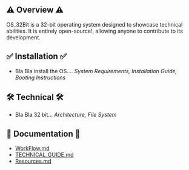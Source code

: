 ## ⚠ Overview ⚠
OS_32Bit is a 32-bit operating system designed to showcase technical abilities. 
It is entirely open-source!, allowing anyone to contribute to its development.
## ✅ Installation ✅
- Bla Bla install the OS....
 *System Requirements, Installation Guide, Booting Instructions*
## 🛠 Technical 🛠
- Bla Bla 32 bit...
  *Architecture, File System*
## 📖 Documentation 📖
- [WorkFlow.md](https://github.com/IlanVinograd/OS_32Bit/blob/main/WorkFlow.md)
- [TECHNICAL_GUIDE.md](https://github.com/IlanVinograd/OS_32Bit/blob/main/Docs/Technical_Guide.md)
- [Resources.md](https://github.com/IlanVinograd/OS_32Bit/blob/main/Resources.md)
